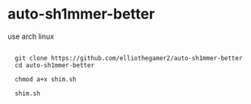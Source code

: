 # auto-sh1mmer-better

use arch linux

<code>
  git clone https://github.com/elliothegamer2/auto-sh1mmer-better
  cd auto-sh1mmer-better
</code>

<code>
  chmod a+x shim.sh
</code>

<code>
  shim.sh <board>
</code>

